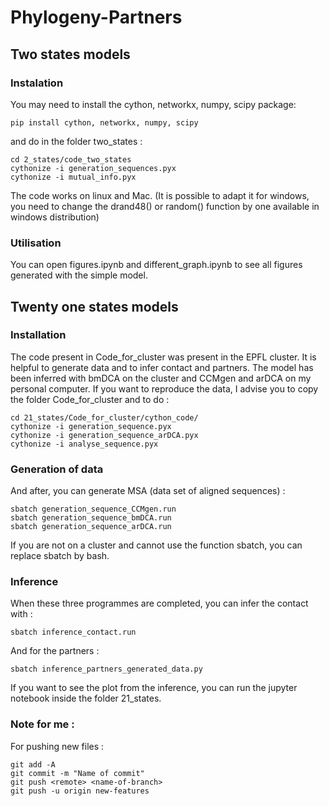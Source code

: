# Phylogeny-Partners

## Two states models

### Instalation
  You may need to install the cython, networkx, numpy, scipy package:
  ```
  pip install cython, networkx, numpy, scipy
  ```
  and do in the folder two_states :
  ```
  cd 2_states/code_two_states
  cythonize -i generation_sequences.pyx
  cythonize -i mutual_info.pyx
  ```

The code works on linux and Mac. (It is possible to adapt it for windows, you need to change the drand48() or random() function by one available in windows distribution)

### Utilisation

You can open figures.ipynb and different_graph.ipynb to see all figures generated with the simple model.


## Twenty one states models

### Installation 

The code present in Code_for_cluster was present in the EPFL cluster. It is helpful to generate data and to infer contact and partners. The model has been inferred with bmDCA on the cluster and CCMgen and arDCA on my personal computer.
If you want to reproduce the data, I advise you to copy the folder Code_for_cluster and to do :

```
cd 21_states/Code_for_cluster/cython_code/
cythonize -i generation_sequence.pyx
cythonize -i generation_sequence_arDCA.pyx
cythonize -i analyse_sequence.pyx 
```

### Generation of data

And after, you can generate MSA (data set of aligned sequences) :

```
sbatch generation_sequence_CCMgen.run
sbatch generation_sequence_bmDCA.run
sbatch generation_sequence_arDCA.run
```

If you are not on a cluster and cannot use the function sbatch, you can replace sbatch by bash. 

### Inference

When these three programmes are completed, you can infer the contact with :

```
sbatch inference_contact.run
```
And for the partners :
```
sbatch inference_partners_generated_data.py
```

If you want to see the plot from the inference, you can run the jupyter notebook inside the folder 21_states.



### Note for me :
For pushing new files :
```
git add -A
git commit -m "Name of commit"
git push <remote> <name-of-branch>
git push -u origin new-features
```

